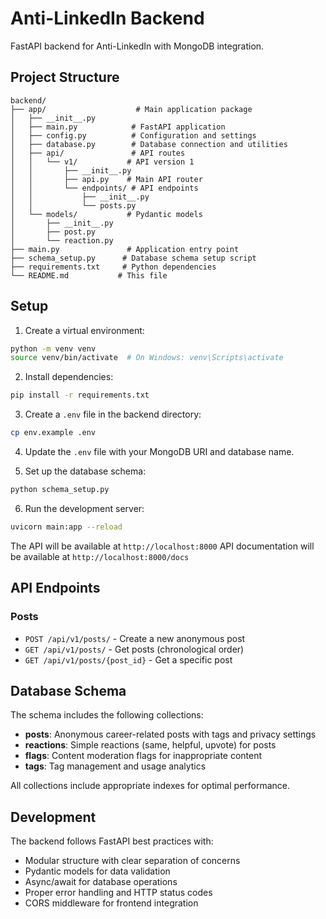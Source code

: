 # Anti-LinkedIn Backend

FastAPI backend for Anti-LinkedIn with MongoDB integration.

## Project Structure

```
backend/
├── app/                    # Main application package
│   ├── __init__.py
│   ├── main.py            # FastAPI application
│   ├── config.py          # Configuration and settings
│   ├── database.py        # Database connection and utilities
│   ├── api/               # API routes
│   │   └── v1/           # API version 1
│   │       ├── __init__.py
│   │       ├── api.py    # Main API router
│   │       └── endpoints/ # API endpoints
│   │           ├── __init__.py
│   │           └── posts.py
│   └── models/           # Pydantic models
│       ├── __init__.py
│       ├── post.py
│       └── reaction.py
├── main.py               # Application entry point
├── schema_setup.py      # Database schema setup script
├── requirements.txt     # Python dependencies
└── README.md           # This file
```

## Setup

1. Create a virtual environment:
```bash
python -m venv venv
source venv/bin/activate  # On Windows: venv\Scripts\activate
```

2. Install dependencies:
```bash
pip install -r requirements.txt
```

3. Create a `.env` file in the backend directory:
```bash
cp env.example .env
```

4. Update the `.env` file with your MongoDB URI and database name.

5. Set up the database schema:
```bash
python schema_setup.py
```

6. Run the development server:
```bash
uvicorn main:app --reload
```

The API will be available at `http://localhost:8000`
API documentation will be available at `http://localhost:8000/docs`

## API Endpoints

### Posts
- `POST /api/v1/posts/` - Create a new anonymous post
- `GET /api/v1/posts/` - Get posts (chronological order)
- `GET /api/v1/posts/{post_id}` - Get a specific post

## Database Schema

The schema includes the following collections:

- **posts**: Anonymous career-related posts with tags and privacy settings
- **reactions**: Simple reactions (same, helpful, upvote) for posts
- **flags**: Content moderation flags for inappropriate content
- **tags**: Tag management and usage analytics

All collections include appropriate indexes for optimal performance.

## Development

The backend follows FastAPI best practices with:
- Modular structure with clear separation of concerns
- Pydantic models for data validation
- Async/await for database operations
- Proper error handling and HTTP status codes
- CORS middleware for frontend integration 